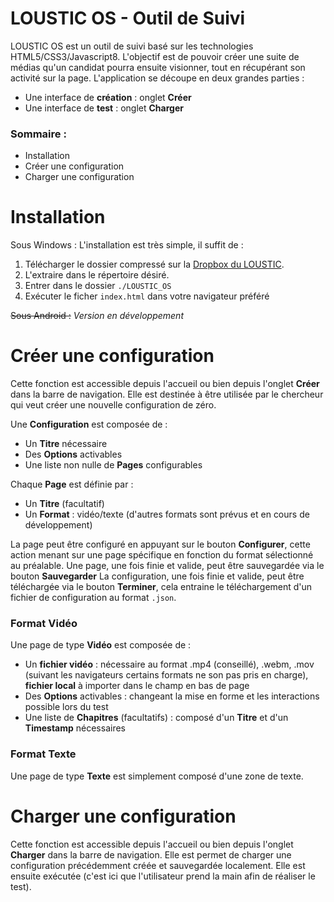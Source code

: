﻿# LOUSTIC OS - Outil de Suivi

LOUSTIC OS est un outil de suivi basé sur les technologies HTML5/CSS3/Javascript8.
L'objectif est de pouvoir créer une suite de médias qu'un candidat pourra ensuite visionner, tout en récupérant son activité sur la page. 
L'application se découpe en deux grandes parties :

 - Une interface de **création** : onglet **Créer**
 - Une interface de **test** : onglet **Charger**

### Sommaire :

 - Installation
 - Créer une configuration
 - Charger une configuration

# Installation
Sous Windows :
L'installation est très simple, il suffit de :

 1. Télécharger le dossier compressé sur la [Dropbox du LOUSTIC](%5BHandlebars%20templates%5D%28http://handlebarsjs.com/%29).
 2. L'extraire dans le répertoire désiré.
 3. Entrer dans le dossier `./LOUSTIC_OS`
 4. Exécuter le ficher `index.html` dans votre navigateur préféré

~~Sous Android :~~
*Version en développement*

# Créer une configuration
Cette fonction est accessible depuis l'accueil ou bien depuis l'onglet **Créer** dans la barre de navigation.
Elle est destinée à être utilisée par le chercheur qui veut créer une nouvelle configuration de zéro.

Une **Configuration** est composée de :

 - Un **Titre** nécessaire
 - Des **Options** activables
 - Une liste non nulle de **Pages** configurables

Chaque **Page** est définie par :

 - Un **Titre** (facultatif)
 - Un **Format** : vidéo/texte (d'autres formats sont prévus et en cours de développement)

La page peut être configuré en appuyant sur le bouton **Configurer**, cette action menant sur une page spécifique en fonction du format sélectionné au préalable.
Une page, une fois finie et valide, peut être sauvegardée via le bouton **Sauvegarder**
La configuration, une fois finie et valide, peut être téléchargée via le bouton **Terminer**, cela entraine le téléchargement d'un fichier de configuration au format `.json`.

### Format Vidéo
Une page de type **Vidéo** est composée de :

 - Un **fichier vidéo** : nécessaire au format .mp4 (conseillé), .webm, .mov (suivant les navigateurs certains formats ne son pas pris en charge), **fichier local** à importer dans le champ en bas de page
 - Des **Options** activables : changeant la mise en forme et les interactions possible lors du test
 - Une liste de **Chapitres** (facultatifs) :  composé d'un **Titre** et d'un **Timestamp** nécessaires

### Format Texte
Une page de type **Texte**  est simplement composé d'une zone de texte.

# Charger une configuration
Cette fonction est accessible depuis l'accueil ou bien depuis l'onglet **Charger** dans la barre de navigation.
Elle est permet de charger une configuration précédemment créée et sauvegardée localement. Elle est ensuite exécutée (c'est ici que l'utilisateur prend la main afin de réaliser le test).

